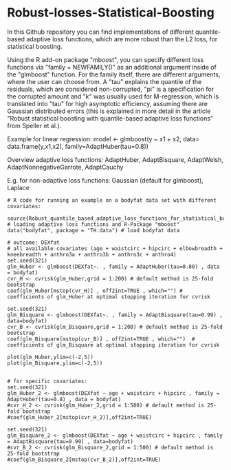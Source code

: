 # Robust-losses-Statistical-Boosting

In this Github repository you can find implementations of different quantile-based adaptive loss functions, which are more robust than the L2 loss, for statistical boosting.

Using the R add-on package "mboost", you can specify different loss functions via "family = NEWFAMILY()" as an additional argument inside of the "glmboost" function. For the family itself, there are different arguments, where the user can choose from. A "tau" explains the quantile of the residuals, which are considered non-corrupted, "pi" is a specification for the corrupted amount and "k" was usually used for M-regression, which is translated into "tau" for high asymptotic efficiency, assuming there are Gaussian distributed errors (this is explained in more detail in the article "Robust statistical boosting with quantile-based adaptive loss functions" from Speller et al.).

Example for linear regression:
model <- glmboost(y ~ x1 + x2, data= data.frame(y,x1,x2), family=AdaptHuber(tau=0.8))

Overview adaptive loss functions:
AdaptHuber, AdaptBisquare, AdaptWelsh, AdaptNonnegativeGarrote, AdaptCauchy

E.g. for non-adaptive loss functions:
Gaussian (default for glmboost), Laplace


```{R}
# R code for running an example on a bodyfat data set with different covariates:

source{Robust_quantile_based_adaptive_loss_functions_for_statistical_boosting.R} # loading adaptive loss functions and R-Package "mboost"
data("bodyfat", package = "TH.data") # load bodyfat data

# outcome: DEXfat
# all available covariates (age + waistcirc + hipcirc + elbowbreadth + kneebreadth + anthro3a + anthro3b + anthro3c + anthro4)
set.seed(321)
glm_Huber <- glmboost(DEXfat~. , family = AdaptHuber(tau=0.80) , data = bodyfat)
cvr_H <- cvrisk(glm_Huber,grid = 1:200) # default method is 25-fold bootstrap
coef(glm_Huber[mstop(cvr_H)] , off2int=TRUE , which="") #  coefficients of glm_Huber at optimal stopping iteration for cvrisk

set.seed(321)
glm_Bisquare <- glmboost(DEXfat~. , family = AdaptBisquare(tau=0.99) , data=bodyfat)
cvr_B <- cvrisk(glm_Bisquare,grid = 1:200) # default method is 25-fold bootstrap
coef(glm_Bisquare[mstop(cvr_B)] , off2int=TRUE , which="")  # coefficients of glm_Bisquare at optimal stopping iteration for cvrisk

plot(glm_Huber,ylim=c(-2,5))
plot(glm_Bisquare,ylim=c(-2,5))


# for specific covariates:
set.seed(321)
glm_Huber_2 <- glmboost(DEXfat ~ age + waistcirc + hipcirc , family = AdaptHuber(tau=0.8) , data = bodyfat) 
#cvr_H_2 <- cvrisk(glm_Huber_2,grid = 1:500) # default method is 25-fold bootstrap
#coef(glm_Huber_2[mstop(cvr_H_2)],off2int=TRUE)

set.seed(321)
glm_Bisquare_2 <- glmboost(DEXfat ~ age + waistcirc + hipcirc , family = AdaptBisquare(tau=0.99) , data=bodyfat)
#cvr_B_2 <- cvrisk(glm_Bisquare_2,grid = 1:500) # default method is 25-fold bootstrap
#coef(glm_Bisquare_2[mstop(cvr_B_2)],off2int=TRUE)

```
